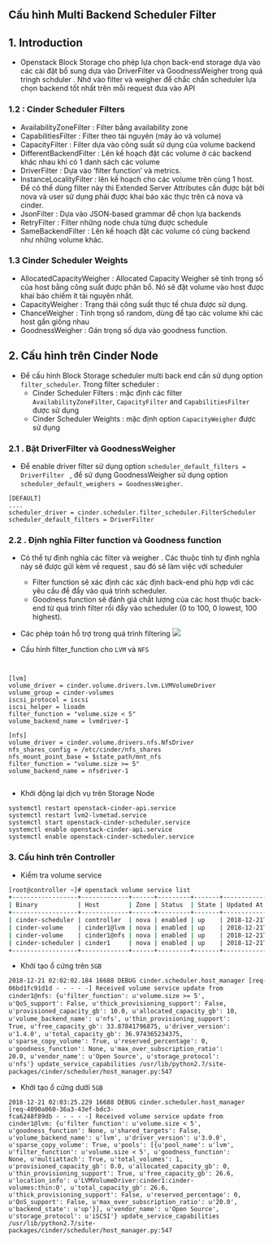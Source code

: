 

## Cấu hình Multi Backend Scheduler Filter


## 1. Introduction

- Openstack Block Storage cho phép lựa chọn back-end storage dựa vào các cài đặt bổ sung dựa vào DriverFilter và GoodnessWeigher trong quá tringh schduler . Nhờ vào filter và weigher để chắc chắn scheduler lựa chọn backend tốt nhất trên mỗi request đưa vào API


### 1.2 : Cinder Scheduler Filters
-   AvailabilityZoneFilter : Filter bằng availability zone
-   CapabilitiesFilter : Filter theo tài nguyên (máy ảo và volume)
-   CapacityFilter : Filter dựa vào công suất sử dụng của volume backend
-   DifferentBackendFilter : Lên kế hoạch đặt các volume ở các backend khác nhau khi có 1 danh sách các volume
-   DriverFilter : Dựa vào ‘filter function’ và metrics.
-   InstanceLocalityFilter : lên kế hoạch cho các volume trên cùng 1 host. Để có thể dùng filter này thì Extended Server Attributes cần được bật bởi nova và user sử dụng phải được khai báo xác thực trên cả nova và cinder.
-   JsonFilter : Dựa vào JSON-based grammar để chọn lựa backends
-   RetryFilter : Filter những node chưa từng được schedule
-   SameBackendFilter : Lên kế hoạch đặt các volume có cùng backend như những volume khác.

### 1.3 Cinder Scheduler Weights

-   AllocatedCapacityWeigher : Allocated Capacity Weigher sẽ tính trọng số của host bằng công suất được phân bổ. Nó sẽ đặt volume vào host được khai báo chiếm ít tài nguyên nhất.
-   CapacityWeigher : Trạng thái công suất thực tế chưa được sử dụng.
-   ChanceWeigher : Tính trọng số random, dùng để tạo các volume khi các host gần giống nhau
-   GoodnessWeigher : Gán trọng số dựa vào goodness function.


## 2. Cấu hình trên Cinder Node

- Để cấu hình Block Storage scheduler multi back end cần sử dụng option `filter_scheduler`. Trong filter scheduler  : 
	- Cinder Scheduler Filters : mặc định các filter `AvailabilityZoneFilter`, `CapacityFilter` and `CapabilitiesFilter` được sử dụng 
	- Cinder Scheduler Weights  : mặc định option `CapacityWeigher` được sử dụng 

### 2.1 . Bật DriverFilter  và GoodnessWeigher

- Để enable driver filter sử dụng option `scheduler_default_filters = DriverFilter ` , để sử dụng GoodnessWeigher sử dụng option `scheduler_default_weighers = GoodnessWeigher`.


```
[DEFAULT]
....
scheduler_driver = cinder.scheduler.filter_scheduler.FilterScheduler
scheduler_default_filters = DriverFilter

```


### 2.2 . Định nghĩa Filter function  và Goodness function

- Có thể tự định nghĩa các filter và weigher . Các thuộc tính tự định nghĩa này sẽ được gửi kèm về request , sau đó sẽ làm việc với scheduler
	- Filter function sẽ xác định các xác định  back-end phù hợp với các yêu cầu để đẩy vào quá trình scheduler.
	- Goodness function sẽ đánh giá chất lượng của các host thuộc back-end từ quá trình filter rồi đẩy vào scheduler  (0 to 100, 0 lowest, 100 highest).

- Các phép toán hỗ trợ trong quá trình filtering 
![](https://i.imgur.com/HoKGO4L.png)


- Cấu hình filter_function cho `LVM` 	và `NFS` 
```


[lvm]
volume_driver = cinder.volume.drivers.lvm.LVMVolumeDriver
volume_group = cinder-volumes
iscsi_protocol = iscsi
iscsi_helper = lioadm
filter_function = "volume.size < 5"
volume_backend_name = lvmdriver-1

[nfs]
volume_driver = cinder.volume.drivers.nfs.NfsDriver
nfs_shares_config = /etc/cinder/nfs_shares
nfs_mount_point_base = $state_path/mnt_nfs
filter_function = "volume.size >= 5"
volume_backend_name = nfsdriver-1


```

- Khởi động lại dịch vụ trên Storage Node
```
systemctl restart openstack-cinder-api.service 
systemctl restart lvm2-lvmetad.service
systemctl start openstack-cinder-scheduler.service
systemctl enable openstack-cinder-api.service 
systemctl enable openstack-cinder-scheduler.service
```


### 3. Cấu hình trên Controller

- Kiểm tra volume service
```bash
[root@controller ~]# openstack volume service list
+------------------+-------------+------+---------+-------+----------------------------+
| Binary           | Host        | Zone | Status  | State | Updated At                 |
+------------------+-------------+------+---------+-------+----------------------------+
| cinder-scheduler | controller  | nova | enabled | up    | 2018-12-21T07:04:31.000000 |
| cinder-volume    | cinder1@lvm | nova | enabled | up    | 2018-12-21T07:04:33.000000 |
| cinder-volume    | cinder1@nfs | nova | enabled | up    | 2018-12-21T07:04:35.000000 |
| cinder-scheduler | cinder1     | nova | enabled | up    | 2018-12-21T07:04:32.000000 |
+------------------+-------------+------+---------+-------+----------------------------+


```


- Khởi tạo ổ cứng trên `5GB`

```txt
2018-12-21 02:02:02.184 16688 DEBUG cinder.scheduler.host_manager [req-c02f5866-241a-47a6-823f-
06bd1fc91d1d - - - - -] Received volume service update from 
cinder1@nfs: {u'filter_function': u'volume.size >= 5', 
u'QoS_support': False, u'thick_provisioning_support': False, 
u'provisioned_capacity_gb': 10.0, u'allocated_capacity_gb': 10, 
u'volume_backend_name': u'nfs', u'thin_provisioning_support': 
True, u'free_capacity_gb': 33.87841796875, u'driver_version': 
u'1.4.0', u'total_capacity_gb': 36.974365234375, 
u'sparse_copy_volume': True, u'reserved_percentage': 0, 
u'goodness_function': None, u'max_over_subscription_ratio': 
20.0, u'vendor_name': u'Open Source', u'storage_protocol': 
u'nfs'} update_service_capabilities /usr/lib/python2.7/site-
packages/cinder/scheduler/host_manager.py:547

```

- Khởi tạo ổ cứng dưới `5GB`
```
2018-12-21 02:03:25.229 16688 DEBUG cinder.scheduler.host_manager [req-4090a060-36a3-43ef-bdc3-
fca6248f89db - - - - -] Received volume service update from 
cinder1@lvm: {u'filter_function': u'volume.size < 5', 
u'goodness_function': None, u'shared_targets': False, 
u'volume_backend_name': u'lvm', u'driver_version': u'3.0.0', 
u'sparse_copy_volume': True, u'pools': [{u'pool_name': u'lvm', 
u'filter_function': u'volume.size < 5', u'goodness_function': 
None, u'multiattach': True, u'total_volumes': 1, 
u'provisioned_capacity_gb': 0.0, u'allocated_capacity_gb': 0, 
u'thin_provisioning_support': True, u'free_capacity_gb': 26.6, 
u'location_info': u'LVMVolumeDriver:cinder1:cinder-
volumes:thin:0', u'total_capacity_gb': 26.6, 
u'thick_provisioning_support': False, u'reserved_percentage': 0, 
u'QoS_support': False, u'max_over_subscription_ratio': u'20.0', 
u'backend_state': u'up'}], u'vendor_name': u'Open Source', 
u'storage_protocol': u'iSCSI'} update_service_capabilities 
/usr/lib/python2.7/site-
packages/cinder/scheduler/host_manager.py:547

```

